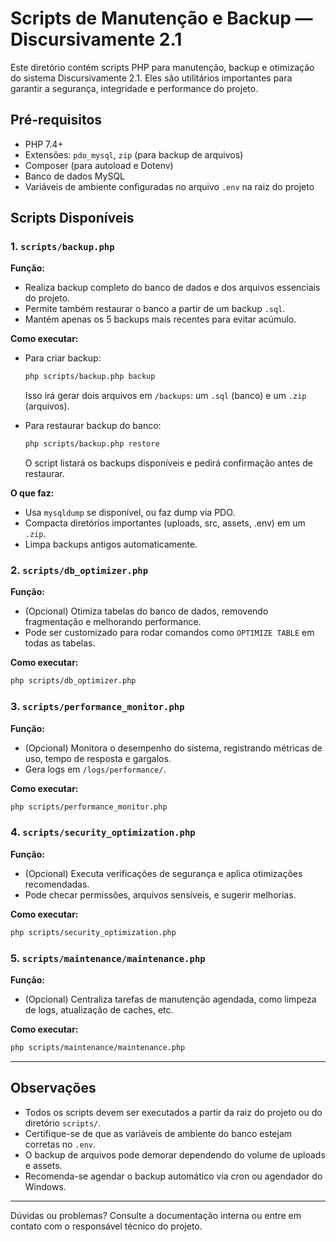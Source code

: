 # Scripts de Manutenção e Backup — Discursivamente 2.1

Este diretório contém scripts PHP para manutenção, backup e otimização do sistema Discursivamente 2.1. Eles são utilitários importantes para garantir a segurança, integridade e performance do projeto.

## Pré-requisitos
- PHP 7.4+
- Extensões: `pdo_mysql`, `zip` (para backup de arquivos)
- Composer (para autoload e Dotenv)
- Banco de dados MySQL
- Variáveis de ambiente configuradas no arquivo `.env` na raiz do projeto

## Scripts Disponíveis

### 1. `scripts/backup.php`
**Função:**
- Realiza backup completo do banco de dados e dos arquivos essenciais do projeto.
- Permite também restaurar o banco a partir de um backup `.sql`.
- Mantém apenas os 5 backups mais recentes para evitar acúmulo.

**Como executar:**

- Para criar backup:
  ```sh
  php scripts/backup.php backup
  ```
  Isso irá gerar dois arquivos em `/backups`: um `.sql` (banco) e um `.zip` (arquivos).

- Para restaurar backup do banco:
  ```sh
  php scripts/backup.php restore
  ```
  O script listará os backups disponíveis e pedirá confirmação antes de restaurar.

**O que faz:**
- Usa `mysqldump` se disponível, ou faz dump via PDO.
- Compacta diretórios importantes (uploads, src, assets, .env) em um `.zip`.
- Limpa backups antigos automaticamente.

### 2. `scripts/db_optimizer.php`
**Função:**
- (Opcional) Otimiza tabelas do banco de dados, removendo fragmentação e melhorando performance.
- Pode ser customizado para rodar comandos como `OPTIMIZE TABLE` em todas as tabelas.

**Como executar:**
```sh
php scripts/db_optimizer.php
```

### 3. `scripts/performance_monitor.php`
**Função:**
- (Opcional) Monitora o desempenho do sistema, registrando métricas de uso, tempo de resposta e gargalos.
- Gera logs em `/logs/performance/`.

**Como executar:**
```sh
php scripts/performance_monitor.php
```

### 4. `scripts/security_optimization.php`
**Função:**
- (Opcional) Executa verificações de segurança e aplica otimizações recomendadas.
- Pode checar permissões, arquivos sensíveis, e sugerir melhorias.

**Como executar:**
```sh
php scripts/security_optimization.php
```

### 5. `scripts/maintenance/maintenance.php`
**Função:**
- (Opcional) Centraliza tarefas de manutenção agendada, como limpeza de logs, atualização de caches, etc.

**Como executar:**
```sh
php scripts/maintenance/maintenance.php
```

---

## Observações
- Todos os scripts devem ser executados a partir da raiz do projeto ou do diretório `scripts/`.
- Certifique-se de que as variáveis de ambiente do banco estejam corretas no `.env`.
- O backup de arquivos pode demorar dependendo do volume de uploads e assets.
- Recomenda-se agendar o backup automático via cron ou agendador do Windows.

---

Dúvidas ou problemas? Consulte a documentação interna ou entre em contato com o responsável técnico do projeto.
